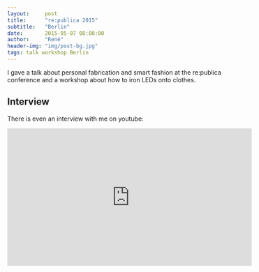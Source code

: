 ```yaml
---
layout:     post
title:      "re:publica 2015"
subtitle:   "Berlin"
date:       2015-05-07 08:00:00
author:     "René"
header-img: "img/post-bg.jpg"
tags: talk workshop Berlin
---
```


<p>I gave a talk about personal fabrication and smart fashion at the re:publica conference and a workshop about how to iron LEDs onto clothes.</p>

<H2>Interview</H2>
<p>There is even an interview with me on youtube:</p>
<div class="videoWrapper">
<iframe width="560" height="315" src="https://www.youtube.com/embed/Uywwj7_aNHE?rel=0" frameborder="0" allowfullscreen></iframe>
</div>
